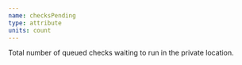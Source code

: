 ```yaml
---
name: checksPending
type: attribute
units: count
---
```


Total number of queued checks waiting to run in the private location.